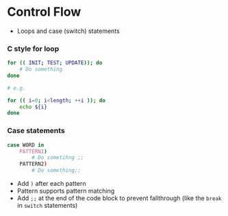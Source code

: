 # Control Flow

- Loops and case (switch) statements

### C style for loop

```bash
for (( INIT; TEST; UPDATE)); do
    # Do something
done

# e.g.

for (( i=0; i<length; ++i )); do
    echo ${i}
done
```

### Case statements

```bash
case WORD in
    PATTERN1)
        # Do sometihng ;;
    PATTERN2)
        # Do something;;
```

- Add `)` after each pattern
- Pattern supports pattern matching
- Add `;;` at the end of the code block to prevent fallthrough (like the `break` in `switch` statements)